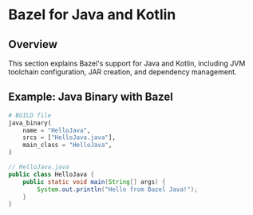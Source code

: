 # Bazel for Java and Kotlin

## Overview
This section explains Bazel's support for Java and Kotlin, including JVM toolchain configuration, JAR creation, and dependency management.

## Example: Java Binary with Bazel
```python
# BUILD file
java_binary(
    name = "HelloJava",
    srcs = ["HelloJava.java"],
    main_class = "HelloJava",
)
```
```java
// HelloJava.java
public class HelloJava {
    public static void main(String[] args) {
        System.out.println("Hello from Bazel Java!");
    }
}
```
